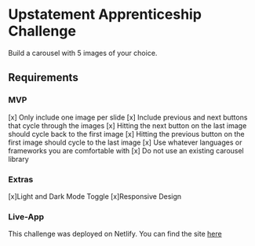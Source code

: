# Upstatement Apprenticeship Challenge

Build a carousel with 5 images of your choice.

## Requirements

### MVP
[x] Only include one image per slide
[x] Include previous and next buttons that cycle through the images
[x] Hitting the next button on the last image should cycle back to the first image
[x] Hitting the previous button on the first image should cycle to the last image
[x] Use whatever languages or frameworks you are comfortable with
[x] Do not use an existing carousel library

### Extras
[x]Light and Dark Mode Toggle
[x]Responsive Design

### Live-App
This challenge was deployed on Netlify. You can find the site [here](https://upstatement-challenge.netlify.app)


